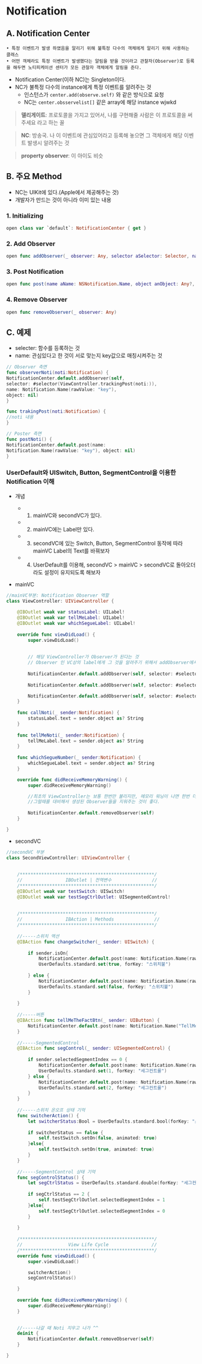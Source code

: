 # Notification

## A. Notification Center

```
• 특정 이벤트가 발생 하였음을 알리기 위해 불특정 다수의 객체에게 알리기 위해 사용하는 클래스• 어떤 객체라도 특정 이벤트가 발생했다는 알림을 받을 것이라고 관찰자(Observer)로 등록을 해두면 노티피케이션 센터가 모든 관찰자 객체에게 알림을 준다.
```

- Notification Center(이하 NC)는 Singleton이다.
- NC가 불특정 다수의 instance에게 특정 이벤트를 알려주는 것
	- 인스턴스가 `center.add(observe.self)`  와 같은 방식으로 요청
	- NC는 `center.obsservelist[]` 같은 array에 해당 instance wjwkd
	
> **델리게이트**: 프로토콜을 가지고 있어서, 나를 구현해줄 사람은 이 프로토콜을 써주세요 라고 하는 꼴

> **NC**: 방송국. 나 이 이벤트에 관심있어라고 등록해 놓으면 그 객체에게 해당 이벤트 발생시 알려주는 것

> **property observer**: 이 아이도 비슷

## B. 주요 Method

- NC는 UIKit에 있다.(Apple에서 제공해주는 것)
- 개발자가 만드는 것이 아니라 이미 있는 내용

### 1. Initializing

```swift
open class var `default`: NotificationCenter { get }
```

### 2. Add Observer

```swift
open func addObserver(_ observer: Any, selector aSelector: Selector, name aName: NSNotification.Name?, object anObject: Any?)
```

### 3. Post Notification


```swift
open func post(name aName: NSNotification.Name, object anObject: Any?, userInfo aUserInfo: [AnyHashable : Any]? = nil)
```

### 4. Remove Observer

```swift
open func removeObserver(_ observer: Any)
```

## C. 예제

- selecter: 함수를 등록하는 것
- name: 관심있다고 한 것이 서로 맞는지 key값으로 매칭시켜주는 것

```swift
// Observer 측면
func observerNoti(noti:Notification) {NotificationCenter.default.addObserver(self,selector: #selector(ViewController.trackingPost(noti:)),name: Notification.Name(rawValue: "key"),object: nil)}
func trakingPost(noti:Notification) {//noti 내용}

// Poster 측면
func postNoti() {NotificationCenter.default.post(name:Notification.Name(rawValue: "key"), object: nil)}
```

### UserDefault와 UISwitch, Button, SegmentControl을 이용한 Notification 이해

- 개념
	- 1. mainVC와 secondVC가 있다.
	- 2. mainVC에는 Label만 있다.
	- 3. secondVC에 있는 Switch, Button, SegmentControl 동작에 따라 mainVC Label의 Text를 바꿔보자
	- 4. UserDefault를 이용해, secondVC > mainVC > secondVC로 돌아오더라도 설정이 유지되도록 해보자

- mainVC

```swift
//mainVC부분: Notification Observer 역할
class ViewController: UIViewController {
    
    @IBOutlet weak var statusLabel: UILabel!
    @IBOutlet weak var tellMeLabel: UILabel!
    @IBOutlet weak var whichSegueLabel: UILabel!
    
    override func viewDidLoad() {
        super.viewDidLoad()
        
        
        // 해당 ViewController가 Observer가 된다는 것
        // Observer 인 VC상의 label에게 그 것을 알려주기 위해서 addObserver에서 해당 함수(callNoti)내부에 실행할 액션을 더한다.
        
        NotificationCenter.default.addObserver(self, selector: #selector(ViewController.callNoti(_:)), name: Notification.Name("changeSwitcher"), object: nil)
        
        NotificationCenter.default.addObserver(self, selector: #selector(ViewController.tellMeNoti(_:)), name: Notification.Name("TellMeBtn"), object: nil)

        NotificationCenter.default.addObserver(self, selector: #selector(ViewController.whichSegueNumber(_:)), name: Notification.Name("SegueNumber"), object: nil)
    }   
    
    func callNoti(_ sender:Notification) {
        statusLabel.text = sender.object as? String
    }
    
    func tellMeNoti(_ sender:Notification) {
        tellMeLabel.text = sender.object as? String
    }
    
    func whichSegueNumber(_ sender:Notification) {
        whichSegueLabel.text = sender.object as? String
    }

    override func didReceiveMemoryWarning() {
        super.didReceiveMemoryWarning()

        //최초의 ViewController는 보통 한번만 불리지만, 메모리 워닝이 나면 한번 더 불릴 수가 있다.
        //그럴때를 대비해서 생성된 Observer들을 지워주는 것이 좋다.
        
        NotificationCenter.default.removeObserver(self)
    }

}
```

- secondVC

```swift
//secondVC 부분
class SecondViewController: UIViewController {
    
    
    /**************************************************/
    //                IBOutlet | 전역변수               //
    /**************************************************/
    @IBOutlet weak var testSwitch: UISwitch!
    @IBOutlet weak var testSegCtrlOutlet: UISegmentedControl!
    
    
    /**************************************************/
    //                IBAction | Methods               //
    /**************************************************/
    
    //-----스위치 액션
    @IBAction func changeSwitcher(_ sender: UISwitch) {
        
        if sender.isOn{
            NotificationCenter.default.post(name: Notification.Name(rawValue: "changeSwitcher"), object: "불켜져있어")
            UserDefaults.standard.set(true, forKey: "스위치불")
            
        } else {
            NotificationCenter.default.post(name: Notification.Name(rawValue: "changeSwitcher"), object: "불껐당")
            UserDefaults.standard.set(false, forKey: "스위치불")
        }
   
    }
    
    //-----버튼
    @IBAction func tellMeTheFactBtn(_ sender: UIButton) {
        NotificationCenter.default.post(name: Notification.Name("TellMeBtn"), object: "내가 아는건 내가 멍청하다는 사실뿐입니당")
    }
    
    //-----SegmentedControl
    @IBAction func segControl(_ sender: UISegmentedControl) {
        
        if sender.selectedSegmentIndex == 0 {
            NotificationCenter.default.post(name: Notification.Name(rawValue: "SegueNumber"), object: "첫번째 눌렀구낭")
            UserDefaults.standard.set(1, forKey: "세그컨트롤")
        } else {
            NotificationCenter.default.post(name: Notification.Name(rawValue: "SegueNumber"), object: "두번째 눌렀넹ㅋ")
            UserDefaults.standard.set(2, forKey: "세그컨트롤")
        }
    }
    
    //-----스위치 온오프 상태 기억
    func switcherAction() {
        let switcherStatus:Bool = UserDefaults.standard.bool(forKey: "스위치불")
        
        if switcherStatus == false {
            self.testSwitch.setOn(false, animated: true)
        }else{
            self.testSwitch.setOn(true, animated: true)
        }
    }
    
    //-----SegmentControl 상태 기억
    func segControlStatus() {
        let segCtrlStatus = UserDefaults.standard.double(forKey: "세그컨트롤")
        
        if segCtrlStatus == 2 {
            self.testSegCtrlOutlet.selectedSegmentIndex = 1
        }else{
            self.testSegCtrlOutlet.selectedSegmentIndex = 0
        }
        
    }
    
    /**************************************************/
    //                 View Life Cycle                //
    /**************************************************/
    override func viewDidLoad() {
        super.viewDidLoad()

        switcherAction()
        segControlStatus()

    }
    
    override func didReceiveMemoryWarning() {
        super.didReceiveMemoryWarning()
    }
    

    //-----나갈 때 Noti 지우고 나가 ^^
    deinit {
        NotificationCenter.default.removeObserver(self)
    }

}
```

